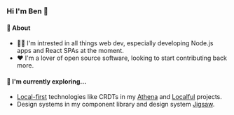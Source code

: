 ### Hi I'm Ben 👋

#### 🤔 About
- 👨‍💻 I'm intrested in all things web dev, especially developing Node.js apps and React SPAs at the moment.
- ❤️ I'm a lover of open source software, looking to start contributing back more.  

#### 🌱 I'm currently exploring...
- [Local-first](https://www.inkandswitch.com/local-first/) technologies like CRDTs in my [Athena](https://github.com/ben-ryder/athena) and [Localful](https://github.com/ben-ryder/localful) projects.
- Design systems in my component library and design system [Jigsaw](https://github.com/ben-ryder/jigsaw).

<!--
**ben-ryder/ben-ryder** is a ✨ _special_ ✨ repository because its `README.md` (this file) appears on your GitHub profile.

Here are some ideas to get you started:

- 🔭 I’m currently working on ...
- 🌱 I’m currently learning ...
- 👯 I’m looking to collaborate on ...
- 🤔 I’m looking for help with ...
- 💬 Ask me about ...
- 📫 How to reach me: ...
- 😄 Pronouns: ...
- ⚡ Fun fact: ...
-->
